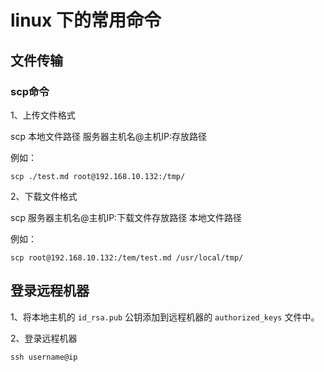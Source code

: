 # linux 下的常用命令

## 文件传输

### scp命令

1、上传文件格式

scp 本地文件路径 服务器主机名@主机IP:存放路径

例如：

```shell
scp ./test.md root@192.168.10.132:/tmp/
```

2、下载文件格式

scp 服务器主机名@主机IP:下载文件存放路径  本地文件路径

例如：

```shell
scp root@192.168.10.132:/tem/test.md /usr/local/tmp/
```

## 登录远程机器

1、将本地主机的 `id_rsa.pub` 公钥添加到远程机器的 `authorized_keys` 文件中。

2、登录远程机器

```shell
ssh username@ip
```
